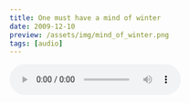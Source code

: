 ```yaml
---
title: One must have a mind of winter
date: 2009-12-10
preview: /assets/img/mind_of_winter.png
tags: [audio]
---
```

<audio src="/works/mind_of_winter.mp3" preload="metadata" controls></audio>
